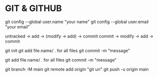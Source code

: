 # GIT & GITHUB

<!-- git bash after ins git (one time) -->
git config --global user.name "your name"
git config --global user.email "your email"

<!-- stages -->
untracked -> add -> (modify -> add) ->  commit
commit -> modify -> add -> commit

<!-- git init -->
git init
git add file.name/  . for all files
git commit -m "message"

<!-- if changes -->
git add file.name/  . for all files
git commit -m "message"

<!-- local to remote (all files should be commited) -->
git branch -M main
git remote add origin "git uri"
git push -u origin main
